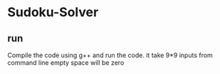 # Sudoku-Solver
## run
Compile the code using g++ and run the code.
it take 9*9 inputs from command line 
empty space will be zero
